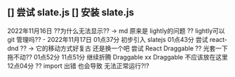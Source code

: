 [] 尝试 slate.js
[] 安装 slate.js 
- 
2022年11月16日
    ??为什么无法显示??
    -> md 原来是 lightly的问题
        ?? lightly可以 git 管理吗??
    - 
2022年11月17日
    01点37分
        初步引入 slatejs
    01点43分
        尝试 react-dnd ??
            -> 它的移动方式好复古
                还是换一个吧
        尝试 React Draggable
            ?? 光套一下拖不动??
    01点52分
    11点51分
        继续折腾 Draggable
        xx Draggable 不应该放在这里
    12点04分
        ?? import 出错 也会导致 无法正常运行?!?